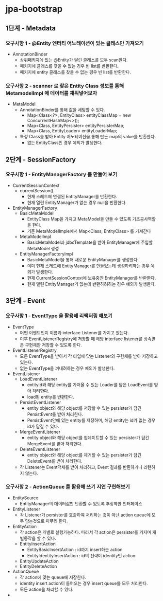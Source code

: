 # jpa-bootstrap

## 1단계 - Metadata
### 요구사항 1 - @Entity 엔터티 어노테이션이 있는 클래스만 가져오기
- AnnotationBinder
  - 상위패키지에 있는 @Entity가 달린 클래스를 모두 scan한다.
  - 패키지에 클래스를 찾을 수 없는 경우 빈 list를 반환한다.
  - 패키지에 entity 클래스를 찾을 수 없는 경우 빈 list를 반환한다.

### 요구사항 2 - scanner 로 찾은 Entity Class 정보를 통해 MetamodelImpl 에 데이터를 채워넣어보자
- MetaModel
  - AnnotationBinder를 통해 값을 세팅할 수 있다.
    - Map<Class<?>, EntityClass> entityClassMap = new ConcurrentHashMap<>();
    - Map<Class<?>, EntityPersister<?>> entityPersisterMap;
    - Map<Class<?>, EntityLoader<?>> entityLoaderMap;
  - 특정 Class를 받아 Entity 어노테이션을 통해 만든 map의 value를 반환한다.
    - 없는 EntityClass인 경우 예외가 발생한다.

## 2단계 - SessionFactory
### 요구사항 1 - EntityManagerFactory 를 만들어 보기
- CurrentSessionContext
  - currentSession()
    - 현재 스레드에 연결된 EntityManager를 반환한다.
    - 현재 열린 EntityManager가 없는 경우 null을 반환한다.
- EntityManagerFactory
  - BasicMetaModel
    - EntityClass Map을 가지고 MetaModel을 만들 수 있도록 기초공사역할을 한다.
    - 기존 MetaModelImple에서 Map<Class<?>, EntityClass<?>> 를 가져간다
  - MetaModelImpl
    - BasicMetaModel과 jdbcTemplate을 받아 EntityManager에 주입할 MetaModel 생성
  - EntityManagerFactoryImpl
    - BasicMetaModel을 통해 새로운 EntityManager를 생성한다.
    - 이미 현재 스레드에 EntityManager를 만들었는데 생성하려하는 경우 예외가 발생한다.
    - 현재 CurrentSessionContext에 보유중인 EntityManager를 반환한다.
    - 현재 열린 EntityManager가 없는데 반환하려하는 경우 예외가 발생한다.

## 3단계 - Event
### 요구사항 1 - EventType 을 활용해 리팩터링 해보기

- EventType
  - 어떤 이벤트인지 이름과 interface Listener를 가지고 있는다.
  - 이후 EventListenerRegistry에 저장할 때 해당 interface listener를 상속받은 구현체만 저장할 수 있도록 한다.
- EventListenerRegistry
  - 모든 EventType을 받아서 각 타입에 맞는 Listener의 구현체를 받아 저장하고 있는다.
  - 없는 EventType을 꺼내려하는 경우 예외가 발생한다.
- EventListener
  - LoadEventListener
    - entityId와 해당 entity를 가져올 수 있는 Loader를 담은 LoadEvent를 받아 처리한다.
    - load된 entity를 반환한다.
  - PersistEventListener
    - entity object와 해당 object를 저장할 수 있는 persister가 담긴 PersistEvent를 받아 처리한다.
    - PersistEvent안에 있는 entity를 저장하며, 해당 entity는 id가 없는 경우 id가 담길 수 있다.
  - MergeEventListener
    - entity object와 해당 object를 업데이트할 수 있는 persister가 담긴 MergeEvent를 받아 처리한다.
  - DeleteEventListener
    - entity object와 해당 object를 제거할 수 있는 persister가 담긴 DeleteEvent를 받아 처리한다.
  - 각 Listener는 Event객체를 받아 처리하고, Event 결과를 반환하거나 리턴하지 않는다.

### 요구사항 2 - ActionQueue 를 활용해 쓰기 지연 구현해보기
- EntitySource
  - EntityManager의 데이터값만 반환할 수 있도록 추상화한 인터페이스
- EntityListener
  - 각 Listener가 persister를 호출하여 처리하는 것이 아닌 action queue에 모두 담는것으로 마무리 한다.
- EntityAction
  - 각 action은 개별로 실행가능하다. 따라서 각 action은 persister를 가지며 개별동작을 할 수 있다.
  - EntityInsertAction
    - EntityBasicInsertAction : id까지 insert하는 action
    - EntityIdentityInsertAction : id의 전략이 identity인 action
  - EntityUpdateAction
  - EntityDeleteAction
- ActionQueue
  - 각 action에 맞는 queue에 저장한다.
  - identity insert action이 들어오는 경우 insert queue를 모두 처리한다.
  - 모든 action을 처리할 수 있다.
- 
